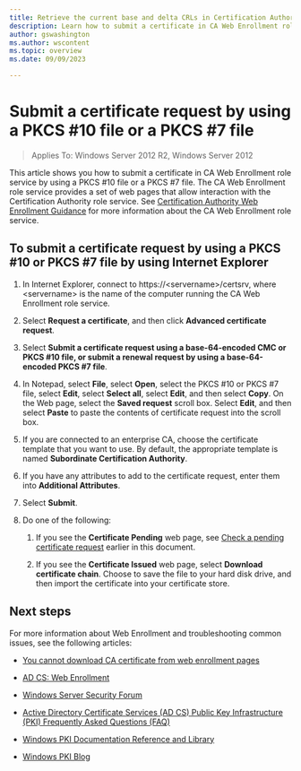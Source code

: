 ```yaml
---
title: Retrieve the current base and delta CRLs in Certification Authority Web Enrollment role service
description: Learn how to submit a certificate in CA Web Enrollment role service by using a PKCS \#10 file or a PKCS \#7 file
author: gswashington
ms.author: wscontent
ms.topic: overview
ms.date: 09/09/2023

---
```


# Submit a certificate request by using a PKCS \#10 file or a PKCS \#7 file

>Applies To: Windows Server 2012 R2, Windows Server 2012

This article shows you how to submit a certificate in CA Web Enrollment role service by using a PKCS \#10 file or a PKCS \#7 file. The CA Web Enrollment role service provides a set of web pages that allow interaction with the Certification Authority role service. See [Certification Authority Web Enrollment Guidance](/certification-authority-role.md) for more information about the CA Web Enrollment role service.

## To submit a certificate request by using a PKCS \#10 or PKCS \#7 file by using Internet Explorer

1. In Internet Explorer, connect to https://\<servername\>/certsrv, where \<servername\> is the name of the computer running the CA Web Enrollment role service.

1. Select **Request a certificate**, and then click **Advanced certificate request**.

1. Select **Submit a certificate request using a base-64-encoded CMC or PKCS \#10 file, or submit a renewal request by using a base-64-encoded PKCS \#7 file**.

1. In Notepad, select **File**, select **Open**, select the PKCS \#10 or PKCS \#7 file, select **Edit**, select **Select all**, select **Edit**, and then select **Copy**. On the Web page, select the **Saved request** scroll box. Select **Edit**, and then select **Paste** to paste the contents of certificate request into the scroll box.

1. If you are connected to an enterprise CA, choose the certificate template that you want to use. By default, the appropriate template is named **Subordinate Certification Authority**.

1. If you have any attributes to add to the certificate request, enter them into **Additional Attributes**.

1. Select **Submit**.

1. Do one of the following:

    1. If you see the **Certificate Pending** web page, see [Check a pending certificate request]() earlier in this document.

    1. If you see the **Certificate Issued** web page, select **Download certificate chain**. Choose to save the file to your hard disk drive, and then import the certificate into your certificate store.

## Next steps

For more information about Web Enrollment and troubleshooting common issues, see the following articles:

- [You cannot download CA certificate from web enrollment pages](https://social.technet.microsoft.com/wiki/contents/articles/you-cannot-download-ca-certificate-from-web-enrollment-pages.aspx)

- [AD CS: Web Enrollment](https://technet.microsoft.com/library/cc732517.aspx)

- [Windows Server Security Forum](https://aka.ms/adcsforum)

- [Active Directory Certificate Services (AD CS) Public Key Infrastructure (PKI) Frequently Asked Questions (FAQ)](https://aka.ms/adcsfaq)

- [Windows PKI Documentation Reference and Library](https://social.technet.microsoft.com/wiki/contents/articles/987.windows-pki-documentation-reference-and-library.aspx)

- [Windows PKI Blog](https://blogs.technet.com/b/pki/)